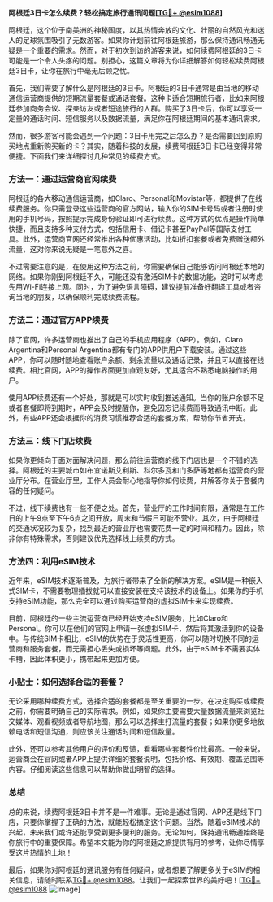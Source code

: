 **阿根廷3日卡怎么续费？轻松搞定旅行通讯问题[[TG💪+ @esim1088](https://t.me/s/esim1088)]**

阿根廷，这个位于南美洲的神秘国度，以其热情奔放的文化、壮丽的自然风光和迷人的足球氛围吸引了无数游客。如果你计划前往阿根廷旅游，那么保持通讯畅通无疑是一个重要的需求。然而，对于初次到访的游客来说，如何续费阿根廷的3日卡可能是一个令人头疼的问题。别担心，这篇文章将为你详细解答如何轻松续费阿根廷3日卡，让你在旅行中毫无后顾之忧。

首先，我们需要了解什么是阿根廷的3日卡。阿根廷的3日卡通常是由当地的移动通信运营商提供的短期流量套餐或通话套餐。这种卡适合短期旅行者，比如来阿根廷参加商务会议、探亲访友或者短途旅行的人群。购买了3日卡后，你可以享受一定量的通话时间、短信服务以及数据流量，满足你在阿根廷期间的基本通讯需求。

然而，很多游客可能会遇到一个问题：3日卡用完之后怎么办？是否需要回到原购买地点重新购买新的卡？其实，随着科技的发展，续费阿根廷3日卡已经变得非常便捷。下面我们来详细探讨几种常见的续费方式。

### 方法一：通过运营商官网续费

阿根廷的各大移动通信运营商，如Claro、Personal和Movistar等，都提供了在线续费服务。你只需登录这些运营商的官方网站，输入你的SIM卡号码或者注册时使用的手机号码，按照提示完成身份验证即可进行续费。这种方式的优点是操作简单快捷，而且支持多种支付方式，包括信用卡、借记卡甚至PayPal等国际支付工具。此外，运营商官网还经常推出各种优惠活动，比如折扣套餐或者免费赠送额外流量，这对你来说无疑是一笔意外之喜。

不过需要注意的是，在使用这种方法之前，你需要确保自己能够访问阿根廷本地的网络。如果你刚到阿根廷不久，可能还没有激活SIM卡的数据功能，这时可以考虑先用Wi-Fi连接上网。同时，为了避免语言障碍，建议提前准备好翻译工具或者咨询当地的朋友，以确保顺利完成续费流程。

### 方法二：通过官方APP续费

除了官网，许多运营商也推出了自己的手机应用程序（APP）。例如，Claro Argentina和Personal Argentina都有专门的APP供用户下载安装。通过这些APP，你可以随时随地查看账户余额、剩余流量以及通话记录，并且可以直接在线续费。相比官网，APP的操作界面更加直观友好，尤其适合不熟悉电脑操作的用户。

使用APP续费还有一个好处，那就是可以实时收到推送通知。当你的账户余额不足或者套餐即将到期时，APP会及时提醒你，避免因忘记续费而导致通讯中断。此外，有些APP还会根据你的消费习惯推荐合适的套餐方案，帮助你节省开支。

### 方法三：线下门店续费

如果你更倾向于面对面解决问题，那么前往运营商的线下门店也是一个不错的选择。阿根廷的主要城市如布宜诺斯艾利斯、科尔多瓦和门多萨等地都有运营商的营业厅分布。在营业厅里，工作人员会耐心地指导你如何续费，并解答你关于套餐内容的任何疑问。

不过，线下续费也有一些不便之处。首先，营业厅的工作时间有限，通常是在工作日的上午9点至下午6点之间开放，周末和节假日可能不营业。其次，由于阿根廷的交通状况较为复杂，找到最近的营业厅也需要花费一定的时间和精力。因此，除非你有特殊需求，否则建议优先选择线上续费的方式。

### 方法四：利用eSIM技术

近年来，eSIM技术逐渐普及，为旅行者带来了全新的解决方案。eSIM是一种嵌入式SIM卡，不需要物理插拔就可以直接安装在支持该技术的设备上。如果你的手机支持eSIM功能，那么完全可以通过购买运营商的虚拟SIM卡来实现续费。

目前，阿根廷的一些主流运营商已经开始支持eSIM服务，比如Claro和Personal。你可以在他们的官网上申请一张虚拟SIM卡，然后将其激活到你的设备中。与传统SIM卡相比，eSIM的优势在于灵活性更高，你可以随时切换不同的运营商和服务套餐，而无需担心丢失或损坏等问题。此外，由于eSIM卡不需要实体卡槽，因此体积更小，携带起来更加方便。

### 小贴士：如何选择合适的套餐？

无论采用哪种续费方式，选择合适的套餐都是至关重要的一步。在决定购买或续费之前，你需要明确自己的实际需求。例如，如果你主要需要大量数据流量来浏览社交媒体、观看视频或者导航地图，那么可以选择主打流量的套餐；如果你更多地依赖电话和短信沟通，则应该关注通话时间和短信数量。

此外，还可以参考其他用户的评价和反馈，看看哪些套餐性价比最高。一般来说，运营商会在官网或者APP上提供详细的套餐说明，包括价格、有效期、覆盖范围等内容。仔细阅读这些信息可以帮助你做出明智的选择。

### 总结

总的来说，续费阿根廷3日卡并不是一件难事。无论是通过官网、APP还是线下门店，只要你掌握了正确的方法，就能轻松搞定这个问题。当然，随着eSIM技术的兴起，未来我们或许还能享受到更多便利的服务。无论如何，保持通讯畅通始终是你旅行中的重要保障。希望本文能为你的阿根廷之旅提供有用的参考，让你尽情享受这片热情的土地！

最后，如果你对阿根廷的通讯服务有任何疑问，或者想要了解更多关于eSIM的相关信息，请随时联系[TG💪+ @esim1088](https://t.me/s/esim1088)。让我们一起探索世界的美好吧！[[TG💪+ @esim1088](https://t.me/s/esim1088) ![Image](https://i.postimg.cc/4NQfJmqS/Snipaste-2025-05-13-00-14-12.png)]